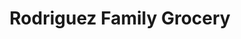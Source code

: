 ---
title: "Rodriguez Family Grocery"
url: /bethlehem/rodriguez-family-grocery/
shop: convenience
---